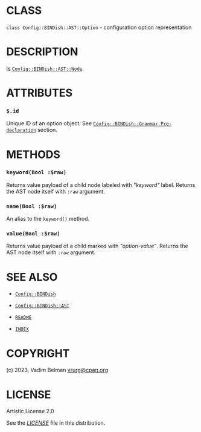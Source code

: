 # CLASS

`class Config::BINDish::AST::Option` - configuration option representation

# DESCRIPTION

Is [`Config::BINDish::AST::Node`](Node.md).

# ATTRIBUTES

### `$.id`

Unique ID of an option object. See [`Config::BINDish::Grammar Pre-declaration`](../Grammar.md#Pre-declaration) section.

# METHODS

### `keyword(Bool :$raw)`

Returns value payload of a child node labeled with *"keyword"* label. Returns the AST node itself with `:raw` argument.

### `name(Bool :$raw)`

An alias to the `keyword()` method.

### `value(Bool :$raw)`

Returns value payload of a child marked with *"option-value"*. Returns the AST node itself with `:raw` argument.

# SEE ALSO

  - [`Config::BINDish`](../../BINDish.md)

  - [`Config::BINDish::AST`](../AST.md)

  - [`README`](../../../../../README.md)

  - [`INDEX`](../../../../../INDEX.md)

# COPYRIGHT

(c) 2023, Vadim Belman <vrurg@cpan.org>

# LICENSE

Artistic License 2.0

See the [*LICENSE*](../../../../../LICENSE) file in this distribution.
